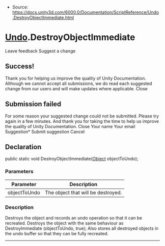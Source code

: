* Source: https://docs.unity3d.com/6000.0/Documentation/ScriptReference/Undo.DestroyObjectImmediate.html

#  [Undo](https://docs.unity3d.com/6000.0/Documentation/ScriptReference/Undo.html).DestroyObjectImmediate
Leave feedback
Suggest a change
## Success!
Thank you for helping us improve the quality of Unity Documentation. Although we cannot accept all submissions, we do read each suggested change from our users and will make updates where applicable.
Close
## Submission failed
For some reason your suggested change could not be submitted. Please <a>try again</a> in a few minutes. And thank you for taking the time to help us improve the quality of Unity Documentation.
Close
Your name Your email Suggestion* Submit suggestion
Cancel
## Declaration
public static void DestroyObjectImmediate([Object](https://docs.unity3d.com/6000.0/Documentation/ScriptReference/Object.html) objectToUndo); 
### Parameters
Parameter | Description  
---|---  
objectToUndo | The object that will be destroyed.  
### Description
Destroys the object and records an undo operation so that it can be recreated.
Destroys the object with the same behaviour as DestroyImmediate (objectToUndo, true); Also stores all destroyed objects in the undo buffer so that they can be fully recreated.
* * *
